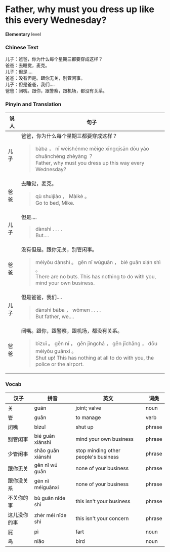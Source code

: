 # Father, why must you dress up like this every Wednesday?
**Elementary** level
### Chinese Text
儿子：爸爸，你为什么每个星期三都要穿成这样？<br />爸爸：去睡觉，麦克。<br />儿子：但是....<br />爸爸：没有但是。跟你无关，别管闲事。<br />儿子：但是爸爸，我们....<br />爸爸：闭嘴。跟你，跟警察，跟机场，都没有关系。

### Pinyin and Translation
|说人|句子|
|----|----|
|儿子|爸爸，你为什么每个星期三都要穿成这样？<blockquote>bàba ， nǐ wèishénme měige xīngqīsān dōu yào chuānchéng zhèyàng ？<br />Father, why must you dress up this way every Wednesday?</blockquote>|
|爸爸|去睡觉，麦克。<blockquote>qù shuìjiào ， Màikè 。<br />Go to bed, Mike.</blockquote>|
|儿子|但是....<blockquote>dànshì . . . .<br />But....</blockquote>|
|爸爸|没有但是。跟你无关，别管闲事。<blockquote>méiyǒu dànshì 。 gēn nǐ wúguān ， bié guǎn xián shì 。<br />There are no buts. This has nothing to do with you, mind your own business.</blockquote>|
|儿子|但是爸爸，我们....<blockquote>dànshì bàba ， wǒmen . . . .<br />But father, we....</blockquote>|
|爸爸|闭嘴。跟你，跟警察，跟机场，都没有关系。<blockquote>bìzuǐ 。 gēn nǐ ， gēn jǐngchá ， gēn jīchǎng ， dōu méiyǒu guānxi 。<br />Shut up! This has nothing at all to do with you, the police or the airport.</blockquote>|
### Vocab
|汉子|拼音|英文|词类|
|----|----|----|----|
|关|guān|joint; valve|noun|
|管|guǎn|to manage|verb|
|闭嘴|bìzuǐ|shut up|phrase|
|别管闲事|bié guǎn xiánshì|mind your own business|phrase|
|少管闲事|shǎo guǎn xiánshì|stop minding other people's business|phrase|
|跟你无关|gēn nǐ wú guān|none of your business|phrase|
|跟你没关系|gēn nǐ méiguānxi|none of your business|phrase|
|不关你的事|bù guān nǐde shì|this isn't your business|phrase|
|这儿没你的事|zhèr méi nǐde shì|this isn't your concern|phrase|
|屁|pì|fart|noun|
|鸟|niǎo|bird|noun|